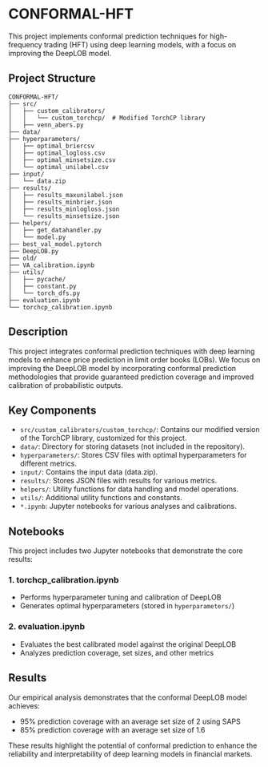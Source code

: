 # CONFORMAL-HFT

This project implements conformal prediction techniques for high-frequency trading (HFT) using deep learning models, with a focus on improving the DeepLOB model.

## Project Structure
```
CONFORMAL-HFT/
├── src/
│   ├── custom_calibrators/
│   │   └── custom_torchcp/  # Modified TorchCP library
│   ├── venn_abers.py
├── data/
├── hyperparameters/
│   ├── optimal_briercsv
│   ├── optimal_logloss.csv
│   ├── optimal_minsetsize.csv
│   └── optimal_unilabel.csv
├── input/
│   └── data.zip
├── results/
│   ├── results_maxunilabel.json
│   ├── results_minbrier.json
│   ├── results_minlogloss.json
│   └── results_minsetsize.json
├── helpers/
│   ├── get_datahandler.py
│   └── model.py
├── best_val_model.pytorch
├── DeepLOB.py
├── old/
├── VA_calibration.ipynb
├── utils/
│   ├── pycache/
│   ├── constant.py
│   └── torch_dfs.py
├── evaluation.ipynb
└── torchcp_calibration.ipynb
```
## Description

This project integrates conformal prediction techniques with deep learning models to enhance price prediction in limit order books (LOBs). We focus on improving the DeepLOB model by incorporating conformal prediction methodologies that provide guaranteed prediction coverage and improved calibration of probabilistic outputs.

## Key Components

- `src/custom_calibrators/custom_torchcp/`: Contains our modified version of the TorchCP library, customized for this project.
- `data/`: Directory for storing datasets (not included in the repository).
- `hyperparameters/`: Stores CSV files with optimal hyperparameters for different metrics.
- `input/`: Contains the input data (data.zip).
- `results/`: Stores JSON files with results for various metrics.
- `helpers/`: Utility functions for data handling and model operations.
- `utils/`: Additional utility functions and constants.
- `*.ipynb`: Jupyter notebooks for various analyses and calibrations.

## Notebooks

This project includes two Jupyter notebooks that demonstrate the core results:

### 1. torchcp_calibration.ipynb

- Performs hyperparameter tuning and calibration of DeepLOB
- Generates optimal hyperparameters (stored in `hyperparameters/`)

### 2. evaluation.ipynb

- Evaluates the best calibrated model against the original DeepLOB
- Analyzes prediction coverage, set sizes, and other metrics


## Results

Our empirical analysis demonstrates that the conformal DeepLOB model achieves:
- 95% prediction coverage with an average set size of 2 using SAPS
- 85% prediction coverage with an average set size of 1.6

These results highlight the potential of conformal prediction to enhance the reliability and interpretability of deep learning models in financial markets.
